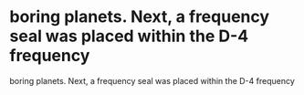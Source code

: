 # boring planets. Next, a frequency seal was placed within the D-4 frequency

boring planets. Next, a frequency seal was placed within the D-4 frequency